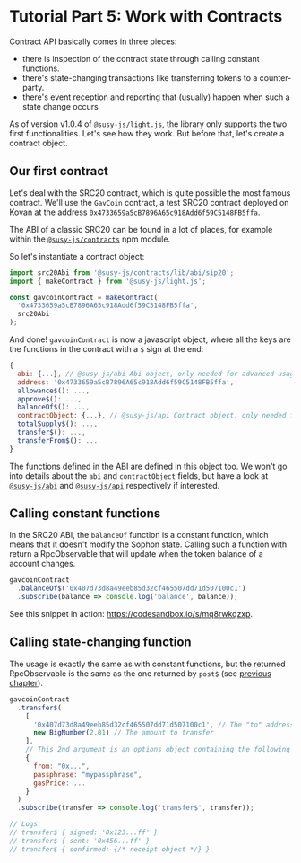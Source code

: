 # Tutorial Part 5: Work with Contracts

Contract API basically comes in three pieces:

- there is inspection of the contract state through calling constant functions.
- there's state-changing transactions like transferring tokens to a counter-party.
- there's event reception and reporting that (usually) happen when such a state change occurs

As of version v1.0.4 of `@susy-js/light.js`, the library only supports the two first functionalities. Let's see how they work. But before that, let's create a contract object.

## Our first contract

Let's deal with the SRC20 contract, which is quite possible the most famous contract. We'll use the `GavCoin` contract, a test SRC20 contract deployed on Kovan at the address `0x4733659a5cB7896A65c918Add6f59C5148FB5ffa`.

The ABI of a classic SRC20 can be found in a lot of places, for example within the [`@susy-js/contracts`](https://octonion.institute/susytech/js-libs/tree/master/packages/contracts) npm module.

So let's instantiate a contract object:

```javascript
import src20Abi from '@susy-js/contracts/lib/abi/sip20';
import { makeContract } from '@susy-js/light.js';

const gavcoinContract = makeContract(
  '0x4733659a5cB7896A65c918Add6f59C5148FB5ffa',
  src20Abi
);
```

And done! `gavcoinContract` is now a javascript object, where all the keys are the functions in the contract with a `$` sign at the end:

```javascript
{
  abi: {...}, // @susy-js/abi Abi object, only needed for advanced usage
  address: '0x4733659a5cB7896A65c918Add6f59C5148FB5ffa',
  allowance$(): ...,
  approve$(): ...,
  balanceOf$(): ...,
  contractObject: {...}, // @susy-js/api Contract object, only needed for advanced usage
  totalSupply$(): ...,
  transfer$(): ...,
  transferFrom$(): ...
}
```

The functions defined in the ABI are defined in this object too. We won't go into details about the `abi` and `contractObject` fields, but have a look at [`@susy-js/abi`](https://octonion.institute/susytech/js-libs/tree/master/packages/abi) and [`@susy-js/api`](https://octonion.institute/susytech/js-libs/tree/master/packages/api) respectively if interested.

## Calling constant functions

In the SRC20 ABI, the `balanceOf` function is a constant function, which means that it doesn't modify the Sophon state. Calling such a function with return a RpcObservable that will update when the token balance of a account changes.

```javascript
gavcoinContract
  .balanceOf$('0x407d73d8a49eeb85d32cf465507dd71d507100c1')
  .subscribe(balance => console.log('balance', balance));
```

See this snippet in action: https://codesandbox.io/s/mq8rwkqzxp.

## Calling state-changing function

The usage is exactly the same as with constant functions, but the returned RpcObservable is the same as the one returned by `post$` (see [previous chapter](/guides/tutorial4-send-a-transaction.html)).

```javascript
gavcoinContract
  .transfer$(
    [
      '0x407d73d8a49eeb85d32cf465507dd71d507100c1', // The "to" address
      new BigNumber(2.01) // The amount to transfer
    ],
    // This 2nd argument is an options object containing the following fields:
    {
      from: "0x...",
      passphrase: "mypassphrase",
      gasPrice: ...
    }
  )
  .subscribe(transfer => console.log('transfer$', transfer));

// Logs:
// transfer$ { signed: '0x123...ff' }
// transfer$ { sent: '0x456...ff' }
// transfer$ { confirmed: {/* receipt object */} }
```
